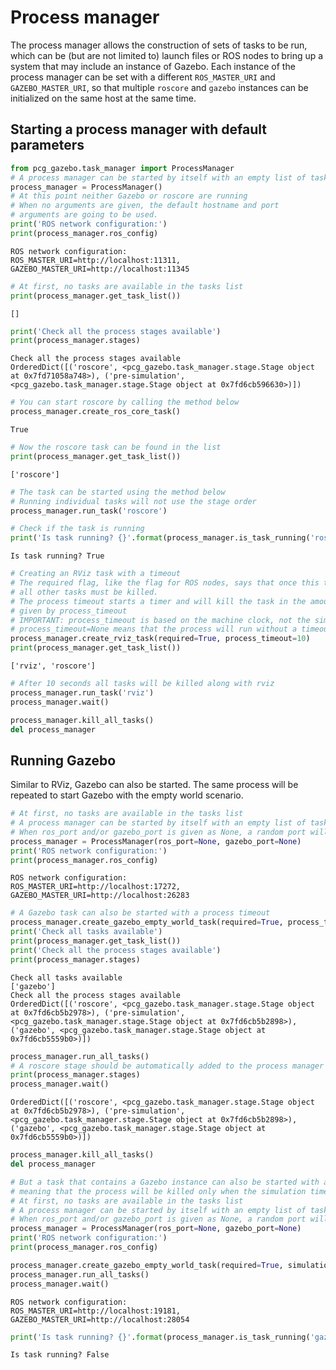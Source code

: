 
# Process manager

The process manager allows the construction of sets of tasks to be run, which can be (but are not limited to) launch files or ROS nodes to bring up a system that may include an instance of Gazebo.
Each instance of the process manager can be set with a different `ROS_MASTER_URI` and `GAZEBO_MASTER_URI`, so that multiple `roscore` and `gazebo` instances can be initialized on the same host at the same time.

## Starting a process manager with default parameters


```python
from pcg_gazebo.task_manager import ProcessManager
# A process manager can be started by itself with an empty list of tasks
process_manager = ProcessManager()
# At this point neither Gazebo or roscore are running
# When no arguments are given, the default hostname and port
# arguments are going to be used.
print('ROS network configuration:')
print(process_manager.ros_config)
```

    ROS network configuration:
    ROS_MASTER_URI=http://localhost:11311, GAZEBO_MASTER_URI=http://localhost:11345



```python
# At first, no tasks are available in the tasks list
print(process_manager.get_task_list())
```

    []



```python
print('Check all the process stages available')
print(process_manager.stages)
```

    Check all the process stages available
    OrderedDict([('roscore', <pcg_gazebo.task_manager.stage.Stage object at 0x7fd71058a748>), ('pre-simulation', <pcg_gazebo.task_manager.stage.Stage object at 0x7fd6cb596630>)])



```python
# You can start roscore by calling the method below
process_manager.create_ros_core_task()
```




    True




```python
# Now the roscore task can be found in the list
print(process_manager.get_task_list())
```

    ['roscore']



```python
# The task can be started using the method below
# Running individual tasks will not use the stage order 
process_manager.run_task('roscore')
```


```python
# Check if the task is running
print('Is task running? {}'.format(process_manager.is_task_running('roscore')))
```

    Is task running? True



```python
# Creating an RViz task with a timeout
# The required flag, like the flag for ROS nodes, says that once this task dies, 
# all other tasks must be killed.
# The process timeout starts a timer and will kill the task in the amount of seconds
# given by process_timeout
# IMPORTANT: process_timeout is based on the machine clock, not the simulation clock
# process_timeout=None means that the process will run without a timeout
process_manager.create_rviz_task(required=True, process_timeout=10)
print(process_manager.get_task_list())
```

    ['rviz', 'roscore']



```python
# After 10 seconds all tasks will be killed along with rviz
process_manager.run_task('rviz')
process_manager.wait()

```


```python
process_manager.kill_all_tasks()
del process_manager
```

## Running Gazebo

Similar to RViz, Gazebo can also be started. The same process will be repeated to start Gazebo with the empty world scenario.


```python
# At first, no tasks are available in the tasks list
# A process manager can be started by itself with an empty list of tasks
# When ros_port and/or gazebo_port is given as None, a random port will be chosen
process_manager = ProcessManager(ros_port=None, gazebo_port=None)
print('ROS network configuration:')
print(process_manager.ros_config)
```

    ROS network configuration:
    ROS_MASTER_URI=http://localhost:17272, GAZEBO_MASTER_URI=http://localhost:26283



```python
# A Gazebo task can also be started with a process timeout
process_manager.create_gazebo_empty_world_task(required=True, process_timeout=10)
print('Check all tasks available')
print(process_manager.get_task_list())
print('Check all the process stages available')
print(process_manager.stages)
```

    Check all tasks available
    ['gazebo']
    Check all the process stages available
    OrderedDict([('roscore', <pcg_gazebo.task_manager.stage.Stage object at 0x7fd6cb5b2978>), ('pre-simulation', <pcg_gazebo.task_manager.stage.Stage object at 0x7fd6cb5b2898>), ('gazebo', <pcg_gazebo.task_manager.stage.Stage object at 0x7fd6cb5559b0>)])



```python
process_manager.run_all_tasks()
# A roscore stage should be automatically added to the process manager list
print(process_manager.stages)
process_manager.wait()

```

    OrderedDict([('roscore', <pcg_gazebo.task_manager.stage.Stage object at 0x7fd6cb5b2978>), ('pre-simulation', <pcg_gazebo.task_manager.stage.Stage object at 0x7fd6cb5b2898>), ('gazebo', <pcg_gazebo.task_manager.stage.Stage object at 0x7fd6cb5559b0>)])



```python
process_manager.kill_all_tasks()
del process_manager

```


```python
# But a task that contains a Gazebo instance can also be started with a simulation timeout
# meaning that the process will be killed only when the simulation time reaches a timeout
# At first, no tasks are available in the tasks list
# A process manager can be started by itself with an empty list of tasks
# When ros_port and/or gazebo_port is given as None, a random port will be chosen
process_manager = ProcessManager(ros_port=None, gazebo_port=None)
print('ROS network configuration:')
print(process_manager.ros_config)

process_manager.create_gazebo_empty_world_task(required=True, simulation_timeout=10)
process_manager.run_all_tasks()
process_manager.wait()
```

    ROS network configuration:
    ROS_MASTER_URI=http://localhost:19181, GAZEBO_MASTER_URI=http://localhost:28054



```python
print('Is task running? {}'.format(process_manager.is_task_running('gazebo')))
```

    Is task running? False

